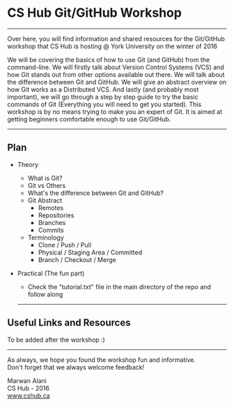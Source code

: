 # CS Hub Git/GitHub Workshop  
  
  -----
  
  Over here, you will find information and shared resources for the Git/GitHub workshop that CS Hub is hosting @ York University on the winter of 2016

  We will be covering the basics of how to use Git (and GitHub) from the command-line. We will firstly talk about Version Control Systems (VCS) and how Git stands out from other options available out there. We will talk about the difference between Git and GitHub. We will give an abstract overview on how Git works as a Distributed VCS. And lastly (and probably most important), we will go through a step by step guide to try the basic commands of Git (Everything you will need to get you started).
  This workshop is by no means trying to make you an expert of Git. It is aimed at getting beginners comfortable enough to use Git/GitHub.
    
  -----
  
## Plan
- Theory
  - What is Git?
  - Git vs Others
  - What's the difference between Git and GitHub?
  - Git Abstract
    - Remotes
    - Repositories
    - Branches
    - Commits
  - Terminology
    - Clone / Push / Pull
    - Physical / Staging Area / Committed
    - Branch / Checkout / Merge
- Practical (The fun part)
  - Check the "tutorial.txt" file in the main directory of the repo and follow along
  
  -----
  
## Useful Links and Resources
To be added after the workshop :)
  
  -----
  
As always, we hope you found the workshop fun and informative.  
Don't forget that we always welcome feedback!
  
Marwan Alani  
CS Hub - 2016  
www.cshub.ca
  
